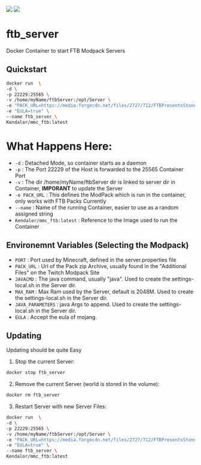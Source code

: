 [![](https://images.microbadger.com/badges/version/kendalor/ftb_server.svg)](https://microbadger.com/images/kendalor/ftb_server "Get your own version badge on microbadger.com")    [![](https://images.microbadger.com/badges/image/kendalor/ftb_server.svg)](https://microbadger.com/images/kendalor/ftb_server "Get your own image badge on microbadger.com")
# ftb_server
Docker Container to start FTB Modpack Servers

## Quickstart
```bash
docker run  \
-d \
-p 22229:25565 \
-v /home/myName/ftbServer:/opt/Server \
-e "PACK_URL=https://media.forgecdn.net/files/2727/712/FTBPresentsStoneblock2Server_1.15.0.zip" \
-e "EULA=true" \
--name ftb_server \
Kendalor/mmc_ftb:latest
```
# What Happens Here:

* `-d` : Detached Mode, so container starts as a daemon
* `-p` : The Port 22229 of the Host is forwarded to the 25565 Container Port
* `-v` : The dir /home/myName/ftbServer dir is linked to server dir in Container, **IMPORANT** to update the Server
* `-e PACK_URL` : This defines the ModPack which is run in the container, only works with FTB Packs Currently 
* `--name` : Name of the running Container, easier to use as a random assigned string
* `Kendalor/mmc_ftb:latest` : Reference to the Image used to run the Container


## Environemnt Variables (Selecting the Modpack)


* `PORT` : Port used by Minecraft, defined in the server.properties file
* `PACK_URL` : Url of the Pack zip Archive, usually found in the "Additional Files" on the Twitch Modpack Site
* `JAVACMD` : The java command, usually "java". Used to create the settings-local.sh in the Server dir.
* `MAX_RAM` : Max Ram used by the Server, default is 2048M. Used to create the settings-local.sh in the Server dir.
* `JAVA_PARAMETERS` : java Args to append. Used to create the settings-local.sh in the Server dir.
* `EULA` : Accept the eula of mojang.




## Updating

Updating should be quite Easy

1. Stop the current Server:
```bash
docker stop ftb_server
```
2. Remove the current Server (world is stored in the volume):
```bash
docker rm ftb_server
```
3. Restart Server with new Server Files:
```bash
docker run  \
-d \
-p 22229:25565 \
-v /home/myName/ftbServer:/opt/Server \
-e "PACK_URL=https://media.forgecdn.net/files/2727/712/FTBPresentsStoneblock2Server_1.15.0.zip" \
-e "EULA=true" \
--name ftb_server \
Kendalor/mmc_ftb:latest
```
    

